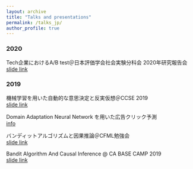 ```yaml
---
layout: archive
title: "Talks and presentations"
permalink: /talks_jp/
author_profile: true
---
```


### 2020
Tech企業におけるA/B test＠日本評価学会社会実験分科会 2020年研究報告会
[slide link](https://speakerdeck.com/housecat442/b-test)

### 2019

機械学習を用いた自動的な意思決定と反実仮想＠CCSE 2019  
[slide link](https://speakerdeck.com/housecat442/ji-jie-xue-xi-woyong-itazi-dong-de-nayi-si-jue-ding-tofan-shi-jia-xiang)

Domain Adaptation Neural Network を用いた広告クリック予測  
[info](https://www.jstage.jst.go.jp/article/pjsai/JSAI2019/0/JSAI2019_4O2J202/_article/-char/ja/)

バンディットアルゴリズムと因果推論＠CFML勉強会  
[slide link](https://speakerdeck.com/housecat442/bandeitutotoyin-guo-tui-lun)

Bandit Algorithm And Causal Inference @ CA BASE CAMP 2019  
[slide link](https://www.slideshare.net/shotayasui/l-05-bandit-with-causality)